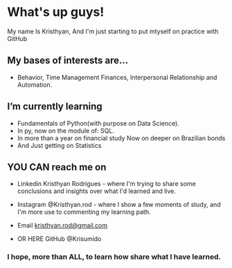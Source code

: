  # What's up guys!

  My name Is Kristhyan, 
  And I'm just starting to put mtyself on practice with GitHub
  



  ##  My bases of interests are...
- Behavior, Time Management Finances, Interpersonal Relationship and Automation.
##  I’m currently learning
 - Fundamentals of Python(with purpose on Data Science).
 - In py, now on the module of: SQL.
 - In more than a year on financial study
   Now on deeper on Brazilian bonds
 - And Just getting on Statistics


##  YOU CAN reach me on 
 - Linkedin Kristhyan Rodrigues - where I'm trying to share some conclusions and insights over what I'd learned and live.
 - Instagram @Kristhyan.rod - where I show a few moments of study, and I'm more use to commenting my learning path.
 - Email kristhyan.rod@gmail.com
 
 - OR HERE  GitHub @Krisumido

### I hope, more than ALL, to learn how share what I have learned. 

<!---
Krisumido/Krisumido is a ✨ special ✨ repository because its `README.md` (this file) appears on your GitHub profile.
You can click the Preview link to take a look at your changes.
--->
